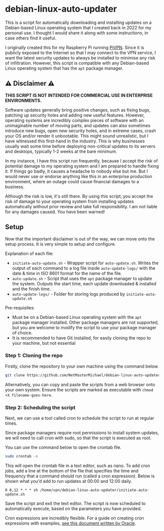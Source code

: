 # debian-linux-auto-updater
This is a script for automatically downloading and installing updates on a Debian-based Linux operating system that I created back in 2022 for my personal use. I thought I would share it along with some instructions, in case others find it useful.

I originally created this for my Raspberry Pi running [PiVPN](https://github.com/pivpn/pivpn). Since it is publicly exposed to the Internet so that I may connect to the VPN service, I want the latest security updates to always be installed to minimise any risk of infiltration. However, this script is compatible with any Debian-based Linux operating system that has the `apt` package manager.

## ⚠ Disclaimer ⚠
**THIS SCRIPT IS NOT INTENDED FOR COMMERCIAL USE IN ENTERPRISE ENVIRONMENTS.**

Software updates generally bring positive changes, such as fixing bugs, patching up security holes and adding new useful features. However, operating systems are incredibly complex pieces of software with an unimaginable number of moving parts, and updates can also sometimes introduce new bugs, open new security holes, and in extreme cases, crash your OS and/or render it unbootable. This might sound unrealistic, but I have witnessed this first-hand in the industry. This is why businesses usually wait some time before deploying non-critical updates to its servers and desktops, typically 1-2 weeks at the bare minimum.

In my instance, I have this script run frequently, because I accept the risk of potential damage to my operating system and I am prepared to handle fixing it. If things go badly, it causes a headache to nobody else but me. But I would never use or endorse anything like this in an enterprise production environment, where an outage could cause financial damages to a business.

Although the risk is low, it's still there. By using this script, you accept the risk of damage to your operating system from installing updates automatically without prior review and take full responsibility. I am not liable for any damages caused. You have been warned!

## Setup
Now that the important disclaimer is out of the way, we can move onto the setup process. It is very simple to setup and configure.

Explanation of each file:
- `initiate-auto-update.sh` - Wrapper script for `auto-update.sh`. Writes the output of each command to a log file inside `auto-update-logs/` with the date & time in ISO 8601 format for the name of the file.
- `auto-update.sh` - Script that uses the `apt` package manager to update the system. Outputs the start time, each update downloaded & installed and the finish time.
- `auto-update-logs/` - Folder for storing logs produced by `initiate-auto-update.sh`

Pre-requisites:
- Must be on a Debian-based Linux operating system with the `apt` package manager installed. Other package managers are not supported, but you are welcome to modify the script to use your package manager of choice.
- It is recommended to have Git installed, for easily cloning the repo to your machine, but not essential

### Step 1: Cloning the repo
Firstly, clone the repository to your own machine using the command below.
```bash
git clone https://github.com/NetMasterMichael/debian-linux-auto-updater.git
```
Alternatively, you can copy and paste the scripts from a web browser onto your own system. Ensure the scripts are marked as executable with `chmod +X filename-goes-here`.

### Step 2: Scheduling the script
Next, we can use a tool called cron to schedule the script to run at regular times.

Since package managers require root permissions to install system updates, we will need to call cron with sudo, so that the script is executed as root.

You can use the command below to open the crontab file.
```bash
sudo crontab -e
```
This will open the crontab file in a text editor, such as nano. To add cron jobs, add a line at the bottom of the file that specifies the time and frequency that a command should run (called a cron expression). Below is shown what you'd add to run updates at 00:00 and 12:00 daily.
```
0 0,12 * * * sh /home/vpn/debian-linux-auto-updater/initiate-auto-update.sh
```
Save the script and exit the text editor. The script is now scheduled to automatically execute, based on the parameters you have provided.

Cron expressions are incredibly flexible. For a guide on creating cron expressions with examples, [see this document written by Oracle](https://docs.oracle.com/cd/E12058_01/doc/doc.1014/e12030/cron_expressions.htm).

